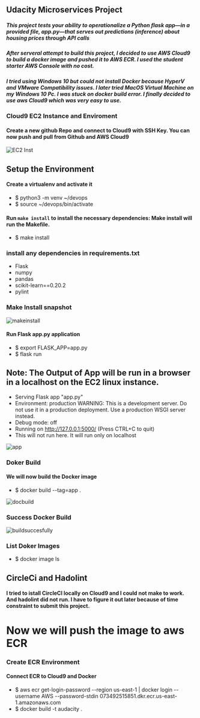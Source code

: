 ## Udacity Microservices Project
##### This project tests your ability to operationalize a Python flask app—in a provided file, app.py—that serves out predictions (inference) about housing prices through API calls

##### After serveral attempt to build this project, I decided to use AWS Cloud9 to build a docker image and pushed it to AWS ECR. I used the student starter AWS Console with no cost.

##### I tried using Windows 10 but could not install Docker because HyperV and VMware Compatibility issues. I later tried MacOS Virtual Machine on my Windows 10 Pc. I was stuck on docker build error. I finally decided to use aws Cloud9 which was very easy to use. 

### Cloud9 EC2 Instance and Enviroment
#### Create a new github Repo and connect to Cloud9 with SSH Key. You can now push and pull from Github and AWS Cloud9

![EC2 Inst](https://user-images.githubusercontent.com/4149567/89208938-f587bd80-d582-11ea-8ad5-c2ae43f917ae.jpg)


## Setup the Environment

#### Create a virtualenv and activate it

 * $ python3 -m venv ~/devops
 * $ source ~/devops/bin/activate
 
 #### Run `make install` to install the necessary dependencies: Make install will run the Makefile.
 
 * $ make install
 
### install any dependencies in requirements.txt
 * Flask
 * numpy
 * pandas
 * scikit-learn==0.20.2
 * pylint

### Make Install snapshot
 
 ![makeinstall](https://user-images.githubusercontent.com/4149567/89211539-9d9f8580-d587-11ea-9075-9b88654968df.jpg)
 
#### Run Flask app.py application

  * $ export FLASK_APP=app.py
  * $ flask run

 ## Note:  The Output of App will be run in a browser in a localhost on the EC2 linux instance.
 
 * Serving Flask app "app.py"
 * Environment: production
   WARNING: This is a development server. Do not use it in a production deployment.
   Use a production WSGI server instead.
 * Debug mode: off
 * Running on http://127.0.0.1:5000/ (Press CTRL+C to quit) 
 * This will not run here. It will run only on localhost
 
 ![app](https://user-images.githubusercontent.com/4149567/89215398-3c2ee500-d58e-11ea-8cf8-149b9657b7f3.jpg)
 
 
 ### Doker Build
 #### We will now build the Docker image
  * $ docker build --tag=app .
  
  ![docbuild](https://user-images.githubusercontent.com/4149567/89215798-e0b12700-d58e-11ea-9010-f601d3acaff4.jpg)
  
 ### Success Docker Build
 
 ![buildsuccesfully](https://user-images.githubusercontent.com/4149567/89215996-3dacdd00-d58f-11ea-963b-8d0c96ae57b4.jpg)
 
 ### List Doker Images
 
   * $ docker image ls
   
## CircleCi and Hadolint
#### I tried to istall CircleCI locally on Cloud9 and I could not make to work. And hadolint did not run. I have to figure it out later because of time constraint to submit this project.

#  Now we will push the image to aws ECR
### Create ECR Environment
#### Connect ECR to Cloud9 and Docker
* $ aws ecr get-login-password --region us-east-1 | docker login --username AWS --password-stdin 073492515851.dkr.ecr.us-east-1.amazonaws.com
* $ docker build -t audacity .

 


